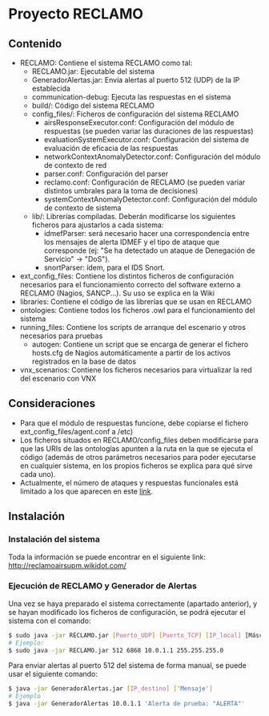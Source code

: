 # Proyecto RECLAMO
## Contenido
* RECLAMO: Contiene el sistema RECLAMO como tal:
    * RECLAMO.jar: Ejecutable del sistema
	* GeneradorAlertas.jar: Envía alertas al puerto 512 (UDP) de la IP establecida
	* communication-debug: Ejecuta las respuestas en el sistema 
	* build/: Código del sistema RECLAMO
	* config_files/: Ficheros de configuración del sistema RECLAMO
	    * airsResponseExecutor.conf: Configuración del módulo de respuestas (se pueden variar las duraciones de las respuestas)
	    * evaluationSystemExecutor.conf: Configuración del sistema de evaluación de eficacia de las respuestas
	    * networkContextAnomalyDetector.conf: Configuración del módulo de contexto de red
	    * parser.conf: Configuración del parser
	    * reclamo.conf: Configuración de RECLAMO (se pueden variar distintos umbrales para la toma de decisiones)
	    * systemContextAnomalyDetector.conf: Configuración del módulo de contexto de sistema
	* lib/: Librerías compiladas. Deberán modificarse los siguientes ficheros para ajustarlos a cada sistema:
	    * idmefParser: será necesario hacer una correspondencia entre los mensajes de alerta IDMEF y el tipo de ataque que corresponde (ej: "Se ha detectado un ataque de Denegación de Servicio" -> "DoS").
	    * snortParser: ídem, para el IDS Snort.
* ext_config_files: Contiene los distintos ficheros de configuración necesarios para el funcionamiento correcto del software externo a RECLAMO (Nagios, SANCP...). Su uso se explica en la Wiki
* libraries: Contiene el código de las librerías que se usan en RECLAMO
* ontologies: Contiene todos los ficheros .owl para el funcionamiento del sistema
* running_files: Contiene los scripts de arranque del escenario y otros necesarios para pruebas
    * autogen: Contiene un script que se encarga de generar el fichero hosts.cfg de Nagios automáticamente a partir de los activos registrados en la base de datos
* vnx_scenarios: Contiene los ficheros necesarios para virtualizar la red del escenario con VNX

## Consideraciones
* Para que el módulo de respuestas funcione, debe copiarse el fichero ext_config_files/agent.conf a /etc)
* Los ficheros situados en RECLAMO/config_files deben modificarse para que las URIs de las ontologías apunten a la ruta en la que se ejecuta el código (además de otros parámetros necesarios para poder ejecutarse en cualquier sistema, en los propios ficheros se explica para qué sirve cada uno).
* Actualmente, el número de ataques y respuestas funcionales está limitado a los que aparecen en este [link](http://reclamoairsupm.wikidot.com/start#toc21).

## Instalación
### Instalación del sistema
Toda la información se puede encontrar en el siguiente link:
http://reclamoairsupm.wikidot.com/

### Ejecución de RECLAMO y Generador de Alertas
Una vez se haya preparado el sistema correctamente (apartado anterior), y se hayan modificado los ficheros de configuración, se podrá ejecutar el sistema con el comando:
```sh
$ sudo java -jar RECLAMO.jar [Puerto_UDP] [Puerto_TCP] [IP_local] [Máscara de red]
# Ejemplo: 
$ sudo java -jar RECLAMO.jar 512 6868 10.0.1.1 255.255.255.0
```
Para enviar alertas al puerto 512 del sistema de forma manual, se puede usar el siguiente comando:
```sh
$ java -jar GeneradorAlertas.jar [IP_destino] ['Mensaje']
# Ejemplo
$ java -jar GeneradorAlertas 10.0.1.1 'Alerta de prueba: "ALERTA"'
```
